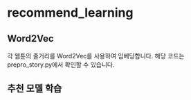 # recommend_learning

## Word2Vec
각 웹툰의 줄거리를 Word2Vec를 사용하여 임베딩합니다. 해당 코드는 prepro_story.py에서 확인할 수 있습니다.



## 추천 모델 학습
